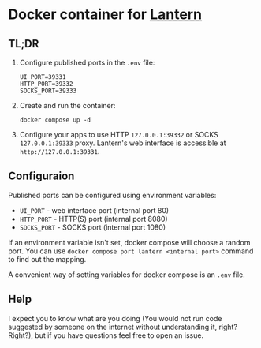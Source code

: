 # Docker container for [Lantern](https://lantern.io)

## TL;DR

1. Configure published ports in the `.env` file:
   ```
   UI_PORT=39331
   HTTP_PORT=39332
   SOCKS_PORT=39333
   ```

2. Create and run the container:
   ```
   docker compose up -d
   ```

3. Configure your apps to use HTTP `127.0.0.1:39332` or SOCKS `127.0.0.1:39333` proxy. Lantern's web interface is accessible at `http://127.0.0.1:39331`.

## Configuraion

Published ports can be configured using environment variables:
* `UI_PORT` - web interface port (internal port 80)
* `HTTP_PORT` - HTTP(S) port (internal port 8080)
* `SOCKS_PORT` - SOCKS port (internal port 1080)

If an environment variable isn't set, docker compose will choose a random port. You can use `docker compose port lantern <internal port>` command to find out the mapping.

A convenient way of setting variables for docker compose is an `.env` file.

## Help

I expect you to know what are you doing (You would not run code suggested by someone on the internet without understanding it, right? Right?), but if you have questions feel free to open an issue.
